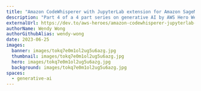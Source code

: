 ```yaml
---
title: "Amazon CodeWhisperer with JupyterLab extension for Amazon SageMaker Studio - Part 4"
description: "Part 4 of a 4 part series on generative AI by AWS Hero Wendy Wong."
externalUrl: https://dev.to/aws-heroes/amazon-codewhisperer-jupyterlab-extension-for-amazon-sagemaker-studio-1lc2
authorName: Wendy Wong
authorGithubAlias: wendy-wong
date: 2023-06-25
images:
  banner: images/tokq7e0m1ol2ug5u6azg.jpg
  thumbnail: images/tokq7e0m1ol2ug5u6azg.jpg
  hero: images/tokq7e0m1ol2ug5u6azg.jpg
  background: images/tokq7e0m1ol2ug5u6azg.jpg
spaces:
  - generative-ai
---
```


